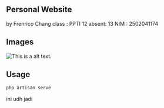 ## Personal Website

by Frenrico Chang
class : PPTI 12
absent: 13
NIM   : 2502041174

## Images
![This is a alt text.](/image/sample.png "This is a sample image.")

## Usage
```sh
php artisan serve
```

ini udh jadi

